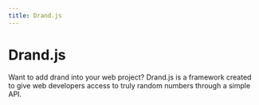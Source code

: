 ```yaml
---
title: Drand.js
---
```


# Drand.js

Want to add drand into your web project? Drand.js is a framework created to give web developers access to truly random numbers through a simple API.
